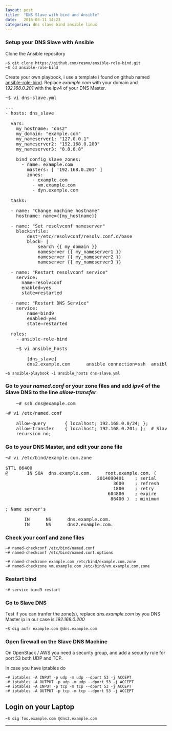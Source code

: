 ```yaml
---
layout: post
title:  "DNS Slave with bind and Ansible"
date:   2016-03-11 14:23
categories: dns slave bind ansible linux
---
```



### Setup your DNS Slave with Ansible

Clone the Ansible repository

    ~$ git clone https://github.com/resmo/ansible-role-bind.git
    ~$ cd ansible-role-bind


Create your own playbook, i use a template i found on github named [ansible-role-bind].
Replace _example.com_ with your domain and _192.168.0.201_ with the ipv4 of your DNS Master.

<pre>
~$ vi dns-slave.yml 

---
- hosts: dns_slave

  vars:
    my_hostname: "dns2"
    my_domain: "example.com"
    my_nameserver1: "127.0.0.1"
    my_nameserver2: "192.168.0.200"
    my_nameserver3: "8.8.8.8"       

    bind_config_slave_zones:
      - name: example.com
        masters: [ '192.168.0.201' ]
        zones:
          - example.com
          - vm.example.com
          - dyn.example.com

  tasks:

  - name: "Change machine hostname"
    hostname: name={{my_hostname}} 

  - name: "Set resolvconf nameserver"
    blockinfile:
        dest=/etc/resolvconf/resolv.conf.d/base
        block= |
            search {{ my_domain }}
            nameserver {{ my_nameserver1 }}
            nameserver {{ my_nameserver2 }}
            nameserver {{ my_nameserver3 }}

  - name: "Restart resolvconf service"
    service: 
      name=resolvconf
      enabled=yes
      state=restarted

  - name: "Restart DNS Service"
    service:
        name=bind9
        enabled=yes
        state=restarted

  roles:
    - ansible-role-bind
</pre>

<pre>
    ~$ vi ansible_hosts 

        [dns_slave]
        dns2.example.com      ansible_connection=ssh  ansible_ssh_user=root
</pre>


    ~$ ansible-playbook -i ansible_hosts dns-slave.yml

    
### Go to your _named.conf_ or your zone files and add _ipv4_ of the Slave DNS to the line _allow-transfer_

<pre>
    ~# ssh dns@example.com
</pre>

<pre>
~# vi /etc/named.conf

    allow-query       { localhost; 192.168.0.0/24; };
    allow-transfer    { localhost; 192.168.0.201; };  # Slave DNS ipv4.
    recursion no;
</pre>

### Go to your DNS Master, and edit your zone file

<pre>
~# vi /etc/bind/example.com.zone

$TTL 86400
@       IN SOA  dns.example.com.     root.example.com. (
                                  2014090401    ; serial
                                        3600    ; refresh
                                        1800    ; retry
                                      604800    ; expire
                                       86400 )  ; minimum

; Name server's

       IN      NS      dns.example.com.
       IN      NS      dns2.example.com.        
</pre>


### Check your conf and zone files

    ~# named-checkconf /etc/bind/named.conf
    ~# named-checkconf /etc/bind/named.conf.options

    ~# named-checkzone example.com /etc/bind/example.com.zone
    ~# named-checkzone vm.example.com /etc/bind/vm.example.com.zone


### Restart bind

    ~# service bind9 restart

### Go to Slave DNS

Test if you can tranfer the zone(s), replace  _dns.example.com_ by you DNS Master ip
in our case is _192.168.0.200_

    ~$ dig axfr example.com @dns.example.com

### Open firewall on the Slave DNS Machine

On OpenStack / AWS you need a security group, and add a security rule for port 53
both UDP and TCP.

In case you have iptables do

    ~# iptables -A INPUT -p udp -m udp --dport 53 -j ACCEPT
    ~# iptables -A OUTPUT -p udp -m udp --dport 53 -j ACCEPT
    ~# iptables -A INPUT -p tcp -m tcp --dport 53 -j ACCEPT
    ~# iptables -A OUTPUT -p tcp -m tcp --dport 53 -j ACCEPT


## Login on your Laptop 

    ~$ dig foo.example.com @dns2.example.com


---
[ansible-role-bind]: <https://github.com/resmo/ansible-role-bind>
